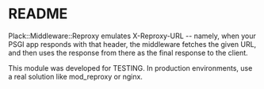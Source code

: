 # README

Plack::Middleware::Reproxy emulates X-Reproxy-URL -- namely, when your PSGI
app responds with that header, the middleware fetches the given URL, and then
uses the response from there as the final response to the client.

This module was developed for TESTING. In production environments, use a
real solution like mod_reproxy or nginx.
